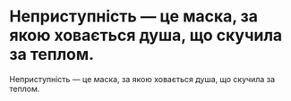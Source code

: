 # Неприступність — це маска, за якою ховається душа, що скучила за теплом.

Неприступність — це маска, за якою ховається душа, що скучила за теплом.
